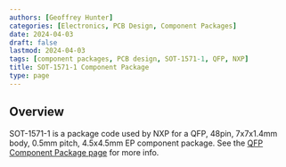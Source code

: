 ```yaml
---
authors: [Geoffrey Hunter]
categories: [Electronics, PCB Design, Component Packages]
date: 2024-04-03
draft: false
lastmod: 2024-04-03
tags: [component packages, PCB design, SOT-1571-1, QFP, NXP]
title: SOT-1571-1 Component Package
type: page
---
```


## Overview

SOT-1571-1 is a package code used by NXP for a QFP, 48pin, 7x7x1.4mm body, 0.5mm pitch, 4.5x4.5mm EP component package. See the [QFP Component Package page](/pcb-design/component-packages/qfp-component-package/) for more info.

